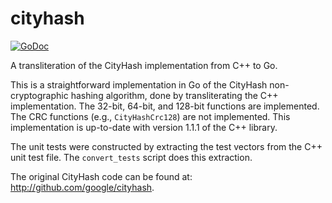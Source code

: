 # cityhash

[![GoDoc](https://img.shields.io/static/v1?label=godoc&message=reference&color=blue)](https://pkg.go.dev/github.com/creachadair/cityhash)

A transliteration of the CityHash implementation from C++ to Go.

This is a straightforward implementation in Go of the CityHash
non-cryptographic hashing algorithm, done by transliterating the C++
implementation.  The 32-bit, 64-bit, and 128-bit functions are implemented.
The CRC functions (e.g., `CityHashCrc128`) are not implemented.  This
implementation is up-to-date with version 1.1.1 of the C++ library.

The unit tests were constructed by extracting the test vectors from the C++
unit test file.  The `convert_tests` script does this extraction.

The original CityHash code can be found at: http://github.com/google/cityhash.
